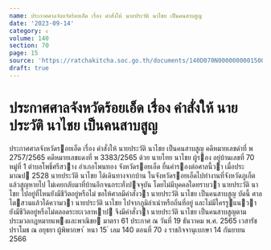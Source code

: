 ```yaml
---
name: ประกาศศาลจังหวัดร้อยเอ็ด เรื่อง คำสั่งให้ นายประวัติ นาไชย เป็นคนสาบสูญ
date: '2023-09-14'
category: ง
volume: 140
section: 70
page: 15
source: 'https://ratchakitcha.soc.go.th/documents/140D070N0000000001500.pdf'
draft: true
---
```


# ประกาศศาลจังหวัดร้อยเอ็ด เรื่อง คำสั่งให้ นายประวัติ นาไชย เป็นคนสาบสูญ

ประกาศศาลจังหวัดรอยเอ็ด เรื่อง คําสั่งให้ นายประวัติ นาไชย เป็นคนสาบสูญ คดีหมายเลขดําที่ พ 2757/2565 คดีหมายเลขแดงที่ พ 3383/2565 ด้วย นายไทย นาไชย ผู้รอง อยู่บ้านเลขที่ 70 หมู่ที่ 1 ตําบลโพธิ์ศรีสวาง อําเภอโพนทอง จังหวัดรอยเอ็ด ยื่นคํารองต่อศาลนี้วา เมื่อประมาณป 2528 นายประวัติ นาไชย ได้เดินทางจากบ้าน ในจังหวัดรอยเอ็ดไปทํางานที่จังหวัดภูเก็ตแล้วสูญหายไป ไม่เคยกลับมาที่บ้านอีกจนกระทั่งปจจุบัน โดยไม่มีบุคคลใดทราบวา นายประวัติ นาไชย ไปอยู่ที่ไหนยังมีชีวิตอยู่หรือไม่ ขอให้ศาลมีคําสั่งวา นายประวัติ นาไชย เป็นคนสาบสูญ บัดนี้ ศาลไตสวนแล้วได้ความวา นายประวัติ นาไชย ไปจากภูมิลําเนำหรือถิ่นที่อยู่ และไม่มีใครรูแนวายังมีชีวิตอยู่หรือไม่ตลอดระยะเวลาหาป จึงมีคําสั่งวา นายประวัติ นาไชย เป็นคนสาบสูญตามประมวลกฎหมายแพงและพาณิชย มาตรา 61 ประกาศ ณ วันที่ 19 ธันวาคม พ.ศ. 2565 เวสารัช ปราโมช ณ อยุธยา ผู้พิพากษา ้ หนา 15 ่ เลม 140 ตอนที่ 70 ง ราชกิจจานุเบกษา 14 กันยายน 2566
